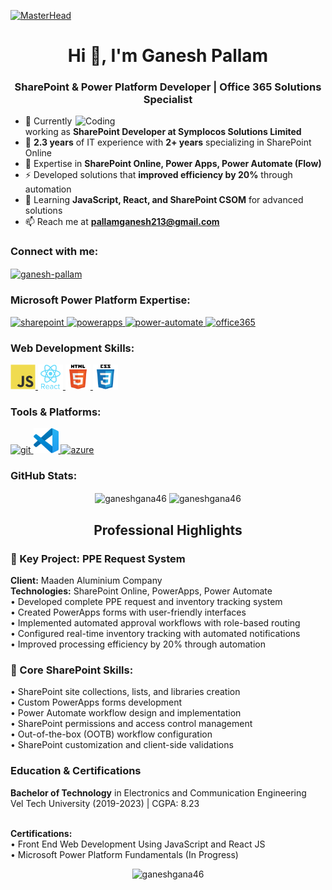[![MasterHead](https://raw.githubusercontent.com/rahuldkjain/github-profile-readme-generator/master/src/images/code.gif)](https://github.com/ganeshgana46)
<h1 align="center">Hi 👋, I'm Ganesh Pallam</h1>
<h3 align="center">SharePoint & Power Platform Developer | Office 365 Solutions Specialist</h3>

<img align="right" alt="Coding" width="400" src="https://raw.githubusercontent.com/gist/MedRedha/fd8e2481bde2610c96b9aafde543879c/raw/88624e8d31c4295973dcb7c900dacf0ed4310a6b/coding.gif">

- 💼 Currently working as **SharePoint Developer at Symplocos Solutions Limited**
- 🔧 **2.3 years** of IT experience with **2+ years** specializing in SharePoint Online
- 🚀 Expertise in **SharePoint Online, Power Apps, Power Automate (Flow)**
- ⚡ Developed solutions that **improved efficiency by 20%** through automation
- 🌱 Learning **JavaScript, React, and SharePoint CSOM** for advanced solutions
- 📫 Reach me at **pallamganesh213@gmail.com**

<h3 align="left">Connect with me:</h3>
<p align="left">
<a href="https://linkedin.com/in/ganesh-pallam" target="blank"><img align="center" src="https://raw.githubusercontent.com/rahuldkjain/github-profile-readme-generator/master/src/images/icons/Social/linked-in-alt.svg" alt="ganesh-pallam" height="30" width="40" /></a>
</p>

<h3 align="left">Microsoft Power Platform Expertise:</h3>
<p align="left">
  <!-- SharePoint -->
  <a href="https://www.microsoft.com/en-us/microsoft-365/sharepoint/collaboration" target="_blank" rel="noreferrer"> 
    <img src="https://raw.githubusercontent.com/microsoft/fluentui-emoji/main/assets/SharePoint/SVG/ic_fluent_sharepoint_48_filled.svg" alt="sharepoint" width="50" height="50"/>
  </a>
  <!-- Power Apps -->
  <a href="https://powerapps.microsoft.com/" target="_blank" rel="noreferrer"> 
    <img src="https://raw.githubusercontent.com/microsoft/fluentui-emoji/main/assets/Power%20Apps/SVG/ic_fluent_power_apps_48_filled.svg" alt="powerapps" width="50" height="50"/>
  </a>
  <!-- Power Automate -->
  <a href="https://flow.microsoft.com/" target="_blank" rel="noreferrer"> 
    <img src="https://raw.githubusercontent.com/microsoft/fluentui-emoji/main/assets/Power%20Automate/SVG/ic_fluent_power_automate_48_filled.svg" alt="power-automate" width="50" height="50"/>
  </a>
  <!-- Office 365 -->
  <a href="https://www.office.com/" target="_blank" rel="noreferrer"> 
    <img src="https://raw.githubusercontent.com/microsoft/fluentui-emoji/main/assets/Office/SVG/ic_fluent_office_48_filled.svg" alt="office365" width="50" height="50"/>
  </a>
</p>

<h3 align="left">Web Development Skills:</h3>
<p align="left">
  <!-- JavaScript -->
  <a href="https://developer.mozilla.org/en-US/docs/Web/JavaScript" target="_blank" rel="noreferrer"> 
    <img src="https://raw.githubusercontent.com/devicons/devicon/master/icons/javascript/javascript-original.svg" alt="javascript" width="40" height="40"/> 
  </a>
  <!-- React -->
  <a href="https://reactjs.org/" target="_blank" rel="noreferrer"> 
    <img src="https://raw.githubusercontent.com/devicons/devicon/master/icons/react/react-original-wordmark.svg" alt="react" width="40" height="40"/> 
  </a>
  <!-- HTML5 -->
  <a href="https://www.w3.org/html/" target="_blank" rel="noreferrer"> 
    <img src="https://raw.githubusercontent.com/devicons/devicon/master/icons/html5/html5-original-wordmark.svg" alt="html5" width="40" height="40"/> 
  </a>
  <!-- CSS3 -->
  <a href="https://www.w3schools.com/css/" target="_blank" rel="noreferrer"> 
    <img src="https://raw.githubusercontent.com/devicons/devicon/master/icons/css3/css3-original-wordmark.svg" alt="css3" width="40" height="40"/> 
  </a>
</p>

<h3 align="left">Tools & Platforms:</h3>
<p align="left">
  <!-- Git -->
  <a href="https://git-scm.com/" target="_blank" rel="noreferrer"> 
    <img src="https://www.vectorlogo.zone/logos/git-scm/git-scm-icon.svg" alt="git" width="40" height="40"/> 
  </a>
  <!-- VS Code -->
  <a href="https://code.visualstudio.com/" target="_blank" rel="noreferrer"> 
    <img src="https://raw.githubusercontent.com/devicons/devicon/master/icons/vscode/vscode-original.svg" alt="vscode" width="40" height="40"/> 
  </a>
  <!-- Azure -->
  <a href="https://azure.microsoft.com/" target="_blank" rel="noreferrer"> 
    <img src="https://www.vectorlogo.zone/logos/microsoft_azure/microsoft_azure-icon.svg" alt="azure" width="40" height="40"/> 
  </a>
</p>

<h3 align="left">GitHub Stats:</h3>
<p align="center">
  <img align="center" src="https://github-readme-stats.vercel.app/api?username=ganeshgana46&show_icons=true&locale=en&theme=radical" alt="ganeshgana46" />
  <img align="center" src="https://github-readme-streak-stats.herokuapp.com/?user=ganeshgana46&theme=radical" alt="ganeshgana46" />
</p>

<h2 align="center">Professional Highlights</h2>

<h3 align="left">🔷 Key Project: PPE Request System</h3>
<p>
  <strong>Client:</strong> Maaden Aluminium Company<br>
  <strong>Technologies:</strong> SharePoint Online, PowerApps, Power Automate<br>
  • Developed complete PPE request and inventory tracking system<br>
  • Created PowerApps forms with user-friendly interfaces<br>
  • Implemented automated approval workflows with role-based routing<br>
  • Configured real-time inventory tracking with automated notifications<br>
  • Improved processing efficiency by 20% through automation
</p>

<h3 align="left">🔷 Core SharePoint Skills:</h3>
<p>
  • SharePoint site collections, lists, and libraries creation<br>
  • Custom PowerApps forms development<br>
  • Power Automate workflow design and implementation<br>
  • SharePoint permissions and access control management<br>
  • Out-of-the-box (OOTB) workflow configuration<br>
  • SharePoint customization and client-side validations
</p>

<h3 align="left">Education & Certifications</h3>
<p>
  <strong>Bachelor of Technology</strong> in Electronics and Communication Engineering<br>
  Vel Tech University (2019-2023) | CGPA: 8.23<br><br>
  
  <strong>Certifications:</strong><br>
  • Front End Web Development Using JavaScript and React JS<br>
  • Microsoft Power Platform Fundamentals (In Progress)
</p>

<p align="center">
  <img src="https://komarev.com/ghpvc/?username=ganeshgana46&label=Profile%20views&color=0e75b6&style=flat" alt="ganeshgana46" /> 
</p>
